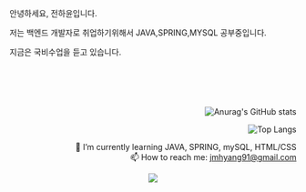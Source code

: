 안녕하세요, 전하윤입니다.

저는 백엔드 개발자로 취업하기위해서 JAVA,SPRING,MYSQL 공부중입니다.

지금은 국비수업을 듣고 있습니다.


#
<br>
<br>


<div align="right">

![Anurag's GitHub stats](https://github-readme-stats.vercel.app/api?username=JeonHaYoon&show_icons=true&theme=yeblu)

![Top Langs](https://github-readme-stats.vercel.app/api/top-langs/?username=JeonHaYoon&layout=compact&theme=yeblu)
<div>

🌱 I’m currently learning JAVA, SPRING, mySQL, HTML/CSS<br>
📫 How to reach me: jmhyang91@gmail.com
<div align="center">
<img src="https://img.shields.io/badge/Thx-yellogreen?style=for-the-badge&logo=Apple&logoColor=00000"/>
